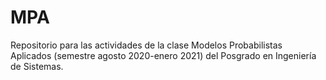 # MPA
Repositorio para las actividades de la clase Modelos Probabilistas Aplicados (semestre agosto 2020-enero 2021) del Posgrado en Ingeniería de Sistemas.
